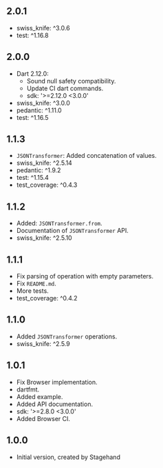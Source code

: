 ## 2.0.1

- swiss_knife: ^3.0.6
- test: ^1.16.8
  
## 2.0.0

- Dart 2.12.0:
    - Sound null safety compatibility.
    - Update CI dart commands.
    - sdk: '>=2.12.0 <3.0.0'
- swiss_knife: ^3.0.0
- pedantic: ^1.11.0
- test: ^1.16.5

## 1.1.3

- `JSONTransformer`: Added concatenation of values.
- swiss_knife: ^2.5.14
- pedantic: ^1.9.2
- test: ^1.15.4
- test_coverage: ^0.4.3

## 1.1.2

- Added: `JSONTransformer.from`.
- Documentation of `JSONTransformer` API.
- swiss_knife: ^2.5.10

## 1.1.1

- Fix parsing of operation with empty parameters.
- Fix `README.md`.
- More tests.
- test_coverage: ^0.4.2

## 1.1.0

- Added `JSONTransformer` operations.
- swiss_knife: ^2.5.9

## 1.0.1

- Fix Browser implementation.
- dartfmt.
- Added example.
- Added API documentation.
- sdk: '>=2.8.0 <3.0.0'
- Added Browser CI.

## 1.0.0

- Initial version, created by Stagehand
